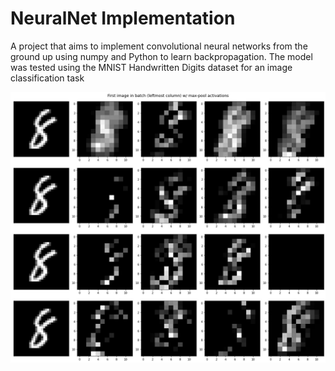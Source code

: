 # NeuralNet Implementation

A project that aims to implement convolutional neural networks from the ground up using numpy and Python to learn backpropagation. The model was tested using the MNIST Handwritten Digits dataset for an image classification task

<p align="center"><img src="Others/output.jpg" width="640"></p>
